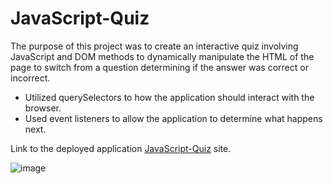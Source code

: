 # JavaScript-Quiz
The purpose of this project was to create an interactive quiz involving JavaScript and DOM methods to dynamically manipulate the HTML of the page to switch from a question determining if the answer was correct or incorrect.

- Utilized querySelectors to how the application should interact with the browser.
-  Used event listeners to allow the application to determine what happens next.
  

Link to the deployed application [JavaScript-Quiz](https://adamjflynn.github.io/JavaScript-Quiz/quiz.html) site.

![image](C:\coding\projects\Challenge_4\JavaScript-Quiz\JavaScript-Quiz\assets\jsquiz.jpg)